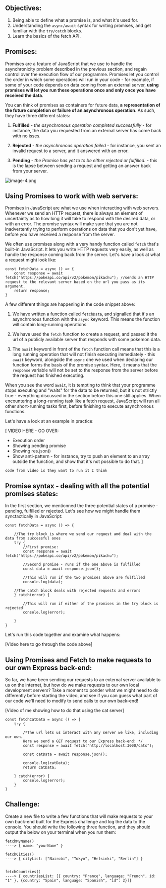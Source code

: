 ## Objectives:
1. Being able to define what a promise is, and what it's used for.
1. Understanding the `async/await` syntax for writing promises, and get familiar with the `try/catch` blocks. 
1. Learn the basics of the fetch API.

## Promises:

Promises are a feature of JavaScript that we use to handle the asynchronicity problem described in the previous section, and regain control over the execution flow of our programme. Promises let you control the order in which some operations will run in your code - for example, if some of your code depends on data coming from an external server, **using promises will let you run these operations once and only once you have received the data**.

You can think of promises as containers for future data, **a representation of the future completion or failure of an asynchronous operation**. As such, they have three different states: 

1. **Fulfilled** - *the asynchronous operation completed successfully* - for instance, the data you requested from an external server has come back with no isses. 

1. **Rejected** - *the asynchronous operation failed* - for instance, you sent an invalid request to a server, and it answered with an error.  

1. **Pending** - *the Promise has yet to to be either rejected or fulfilled.* - this is the lapse between sending a request and getting an answer back from your server. 

![image-4.png](https://eu-west-2.graphassets.com/AXI7KNWwuTwCtIHy5bFnWz/aMqpq4UjS6OnHdO8tLR0)


## Using Promises to work with web servers: 

Promises in JavaScript are what we use when interacting with web servers. Whenever we send an HTTP request, there is always an element of uncertainty as to how long it will take to respond with the desired data, or with an error. The promise syntax will make sure that you are not inadvertently trying to perform operations on data that you don't yet have, before you have received a response from the server. 

We often use promises along with a very handy function called `fetch` that's built-in JavaScript. It lets you write HTTP requests very easily, as well as handle the response coming back from the server. Let's have a look at what a request might look like: 

```
const fetchData = async () => {
    const response = await fetch("https://pokeapi.co/api/v2/pokemon/pikachu"); //sends an HTTP request to the relevant server based on the url you pass as its argument.
    return response; 
}
```

A few different things are happening in the code snippet above:

1. We have written a function called `fetchData`, and signalled that it's an asynchronous function with the `async` keyword. This means the function will contain long-running operations.

1. We have used the `fetch` function to create a request, and passed it the url of a publicly available server that responds with some pokemon data. 

1. The `await` keyword in front of the `fetch` function call means that this is a long running operation that will not finish executing immediately - this `await` keyword, alongside the `async` one we used when declaring our function forms the basis of the promise syntax. Here, it means that the `response` variable will not be set to the response from the server before the request has finished executing. 

When you see the word `await`, it is tempting to think that your programme stops executing and "waits" for the data to be returned, but it's not strictly true - everything discussed in the section before this one still applies. When encountering a long-running task like a fetch request, JavaScript will run all other short-running tasks first, before finishing to execute asynchronous functions. 

Let's have a look at an example in practice: 

[
VIDEO HERE - GO OVER:
- Execution order 
- Showing pending promise 
- Showing res.json()
- Show anti-pattern - for instance, try to push an element to an array outside the function, and show that it's not possible to do that. 
]

```
code from video is they want to run it I think
```

## Promise syntax - dealing with all the potential promises states: 

In the first section, we mentionned the three potential states of a promise - pending, fulfilled or rejected. Let's see how we might handle them synctactically in JavaScript:

```
const fetchData = async () => {

    //The try block is where we send our request and deal with the data from successful ones
    try {
        //First promise:
        const response = await fetch("https://pokeapi.co/api/v2/pokemon/pikachu");

        //Second promise - runs if the one above is fulfilled
        const data = await response.json(); 

        //This will run if the two promises above are fulfilled
        console.log(data); 

    //The catch block deals with rejected requests and errors
    } catch(error) {

        //This will run if either of the promises in the try block is rejected
        console.log(error);

    }
}
```

Let's run this code together and examine what happens: 

[Video here to go through the code above]

## Using Promises and Fetch to make requests to our own Express back-end: 

So far, we have been sending our requests to an external server available to us on the internet, but how do we make requests to our own local development servers? Take a moment to ponder what we might need to do differently before starting the video, and see if you can guess what part of our code we'll need to modify to send calls to our own back-end! 


[Video of me showing how to do that using the cat server]


```
const fetchCatData = async () => {
    try {

        /*The url lets us interact with any server we like, including our own.
        Here we send a GET request to our Express back-end: */
        const response = await fetch("http://localhost:3000/cats");

        const catData = await response.json(); 

        console.log(catData);
        return catData;

    } catch(error) {
        console.log(error);
    }
}

```

## Challenge: 

Create a new file to write a few functions that will make requests to your own back-end built for the Express challenge and log the data to the console. You should write the following three function, and they should output the below on your terminal when you run them: 

```
fetchMyName()
----> { name: "yourName" }

fetchCities()
----> { cityList: ["Nairobi", "Tokyo", "Helsinki", "Berlin"] }


fetchCountries()
----> { countriesList: [{ country: "France", language: "French", id: "1" }, {country: "Spain", language: "Spanish", "id": 2}]}
```



